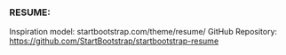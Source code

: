 ### RESUME:
Inspiration model: startbootstrap.com/theme/resume/
GitHub Repository: https://github.com/StartBootstrap/startbootstrap-resume
